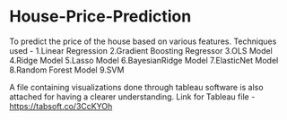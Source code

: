 # House-Price-Prediction

To predict the price of the house based on various features.
Techniques used - 1.Linear Regression
                  2.Gradient Boosting Regressor
                  3.OLS Model
                  4.Ridge Model
                  5.Lasso Model
                  6.BayesianRidge Model
                  7.ElasticNet Model
                  8.Random Forest Model
                  9.SVM
            
A file containing visualizations done through tableau software is also attached for having a clearer understanding.
Link for Tableau file - https://tabsoft.co/3CcKYOh
